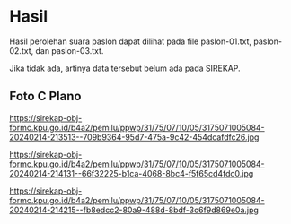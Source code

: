 # Hasil

Hasil perolehan suara paslon dapat dilihat pada file paslon-01.txt, paslon-02.txt, dan paslon-03.txt.

Jika tidak ada, artinya data tersebut belum ada pada SIREKAP.

## Foto C Plano

https://sirekap-obj-formc.kpu.go.id/b4a2/pemilu/ppwp/31/75/07/10/05/3175071005084-20240214-213513--709b9364-95d7-475a-9c42-454dcafdfc26.jpg

https://sirekap-obj-formc.kpu.go.id/b4a2/pemilu/ppwp/31/75/07/10/05/3175071005084-20240214-214131--66f32225-b1ca-4068-8bc4-f5f65cd4fdc0.jpg

https://sirekap-obj-formc.kpu.go.id/b4a2/pemilu/ppwp/31/75/07/10/05/3175071005084-20240214-214215--fb8edcc2-80a9-488d-8bdf-3c6f9d869e0a.jpg
